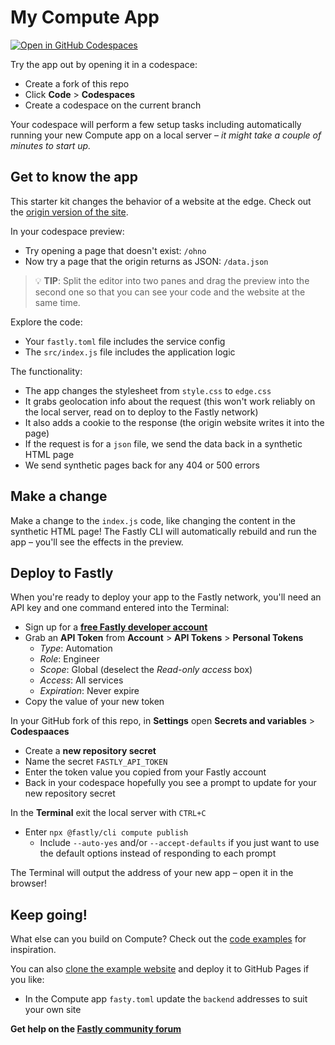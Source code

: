 # My Compute App

[![Open in GitHub Codespaces](https://github.com/codespaces/badge.svg)](https://codespaces.new/SueSmith/my-compute-app)

Try the app out by opening it in a codespace: 

* Create a fork of this repo
* Click **Code** > **Codespaces**
* Create a codespace on the current branch

Your codespace will perform a few setup tasks including automatically running your new Compute app on a local server – _it might take a couple of minutes to start up._

## Get to know the app

This starter kit changes the behavior of a website at the edge. Check out the <a href="https://suesmith.github.io/" target="_blank">origin version of the site</a>.

In your codespace preview:

* Try opening a page that doesn't exist: `/ohno`
* Now try a page that the origin returns as JSON: `/data.json`

> 💡 **TIP**: Split the editor into two panes and drag the preview into the second one so that you can see your code and the website at the same time.

Explore the code:

* Your `fastly.toml` file includes the service config
* The `src/index.js` file includes the application logic

The functionality:

* The app changes the stylesheet from `style.css` to `edge.css`
* It grabs geolocation info about the request (this won't work reliably on the local server, read on to deploy to the Fastly network)
* It also adds a cookie to the response (the origin website writes it into the page)
* If the request is for a `json` file, we send the data back in a synthetic HTML page
* We send synthetic pages back for any 404 or 500 errors

## Make a change

Make a change to the `index.js` code, like changing the content in the synthetic HTML page! The Fastly CLI will automatically rebuild and run the app – you'll see the effects in the preview.

## Deploy to Fastly

When you're ready to deploy your app to the Fastly network, you'll need an API key and one command entered into the Terminal:

* Sign up for a <strong><a href="https://www.fastly.com/signup/" target="_blank">free Fastly developer account</a></strong>
* Grab an **API Token** from **Account** > **API Tokens** > **Personal Tokens**
  * _Type_: Automation
  * _Role_: Engineer
  * _Scope_: Global (deselect the _Read-only access_ box)
  * _Access_: All services
  * _Expiration_: Never expire
* Copy the value of your new token

In your GitHub fork of this repo, in **Settings** open **Secrets and variables** > **Codespaaces**

* Create a **new repository secret**
* Name the secret `FASTLY_API_TOKEN`
* Enter the token value you copied from your Fastly account
* Back in your codespace hopefully you see a prompt to update for your new repository secret

In the **Terminal** exit the local server with `CTRL+C`

* Enter `npx @fastly/cli compute publish`
  * Include `--auto-yes` and/or `--accept-defaults` if you just want to use the default options instead of responding to each prompt

The Terminal will output the address of your new app – open it in the browser!

## Keep going!

What else can you build on Compute? Check out the [code examples](https://www.fastly.com/documentation/solutions/examples/) for inspiration.

You can also [clone the example website](https://github.com/suesmith/suesmith.github.io) and deploy it to GitHub Pages if you like:

* In the Compute app `fasty.toml` update the `backend` addresses to suit your own site

**Get help on the [Fastly community forum](https://community.fastly.com)**
